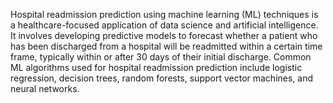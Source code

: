 Hospital readmission prediction using machine learning (ML) techniques is a healthcare-focused application of data science and artificial intelligence. It involves developing predictive models to forecast whether a patient who has been discharged from a hospital will be readmitted within a certain time frame, typically within or after 30 days of their initial discharge.
Common ML algorithms used for hospital readmission prediction include logistic regression, decision trees, random forests, support vector machines, and neural networks.
